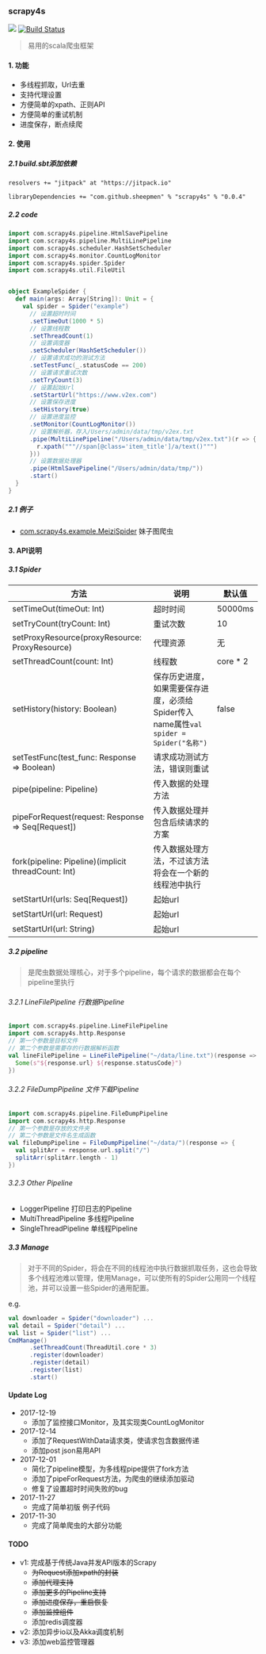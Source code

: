 ### scrapy4s

[![](https://jitpack.io/v/sheepmen/scrapy4s.svg)](https://jitpack.io/#sheepmen/scrapy4s)
[![Build Status](https://travis-ci.org/sheepmen/scrapy4s.svg?branch=master)](https://travis-ci.org/sheepmen/scrapy4s)

>  易用的scala爬虫框架



#### 1. 功能

- 多线程抓取，Url去重
- 支持代理设置
- 方便简单的xpath、正则API
- 方便简单的重试机制
- 进度保存，断点续爬


#### 2. 使用

##### 2.1 build.sbt添加依赖

```
resolvers += "jitpack" at "https://jitpack.io"

libraryDependencies += "com.github.sheepmen" % "scrapy4s" % "0.0.4"	
```



##### 2.2 code

```scala
import com.scrapy4s.pipeline.HtmlSavePipeline
import com.scrapy4s.pipeline.MultiLinePipeline
import com.scrapy4s.scheduler.HashSetScheduler
import com.scrapy4s.monitor.CountLogMonitor
import com.scrapy4s.spider.Spider
import com.scrapy4s.util.FileUtil


object ExampleSpider {
  def main(args: Array[String]): Unit = {
    val spider = Spider("example")
      // 设置超时时间
      .setTimeOut(1000 * 5)
      // 设置线程数
      .setThreadCount(1)
      // 设置调度器
      .setScheduler(HashSetScheduler())
      // 设置请求成功的测试方法
      .setTestFunc(_.statusCode == 200)
      // 设置请求重试次数
      .setTryCount(3)
      // 设置起始Url
      .setStartUrl("https://www.v2ex.com")
      // 设置保存进度
      .setHistory(true)
      // 设置进度监控
      .setMonitor(CountLogMonitor())
      // 设置解析器，存入/Users/admin/data/tmp/v2ex.txt
      .pipe(MultiLinePipeline("/Users/admin/data/tmp/v2ex.txt")(r => {
        r.xpath("""//span[@class='item_title']/a/text()""")
      }))
      // 设置数据处理器
      .pipe(HtmlSavePipeline("/Users/admin/data/tmp/"))
      .start()
  }
}
```

##### 2.1 例子

 - [com.scrapy4s.example.MeiziSpider](./src/main/scala/com/scrapy4s/example/MeiziSpider.scala) 妹子图爬虫



#### 3. API说明

##### 3.1 Spider

| 方法                                       | 说明                                       | 默认值      |
| ---------------------------------------- | ---------------------------------------- | -------- |
| setTimeOut(timeOut: Int)                 | 超时时间                                     | 50000ms  |
| setTryCount(tryCount: Int)               | 重试次数                                     | 10       |
| setProxyResource(proxyResource: ProxyResource) | 代理资源                                     | 无        |
| setThreadCount(count: Int)               | 线程数                                      | core * 2 |
| setHistory(history: Boolean)             | 保存历史进度，如果需要保存进度，必须给Spider传入name属性```val spider = Spider("名称")``` | false    |
| setTestFunc(test_func: Response => Boolean) | 请求成功测试方法，错误则重试                           |          |
| pipe(pipeline: Pipeline)                 | 传入数据的处理方法                                |          |
| pipeForRequest(request: Response => Seq[Request]) | 传入数据处理并包含后续请求的方案                         |          |
| fork(pipeline: Pipeline)(implicit threadCount: Int) | 传入数据处理方法，不过该方法将会在一个新的线程池中执行              |          |
| setStartUrl(urls: Seq[Request])          | 起始url                                    |          |
| setStartUrl(url: Request)                | 起始url                                    |          |
| setStartUrl(url: String)                 | 起始url                                    |          |



##### 3.2 pipeline

> 是爬虫数据处理核心，对于多个pipeline，每个请求的数据都会在每个pipeline里执行

###### 3.2.1 LineFilePipeline 行数据Pipeline

```scala
import com.scrapy4s.pipeline.LineFilePipeline
import com.scrapy4s.http.Response
// 第一个参数是目标文件
// 第二个参数是需要存的行数据解析函数
val lineFilePipeline = LineFilePipeline("~/data/line.txt")(response => {
  Some(s"${response.url} ${response.statusCode}")
})
```

###### 3.2.2 FileDumpPipeline 文件下载Pipeline

```scala
import com.scrapy4s.pipeline.FileDumpPipeline
import com.scrapy4s.http.Response
// 第一个参数是存放的文件夹
// 第二个参数是文件名生成函数
val fileDumpPipeline = FileDumpPipeline("~/data/")(response => {
  val splitArr = response.url.split("/")
  splitArr(splitArr.length - 1)
})
```

###### 3.2.3 Other Pipeline

- LoggerPipeline 打印日志的Pipeline
- MultiThreadPipeline 多线程Pipeline
- SingleThreadPipeline 单线程Pipeline




##### 3.3 Manage

> 对于不同的Spider，将会在不同的线程池中执行数据抓取任务，这也会导致多个线程池难以管理，使用Manage，可以使所有的Spider公用同一个线程池，并可以设置一些Spider的通用配置。

e.g.

```scala
val downloader = Spider("downloader") ...
val detail = Spider("detail") ...
val list = Spider("list") ...
CmdManage()
      .setThreadCount(ThreadUtil.core * 3)
      .register(downloader)
      .register(detail)
      .register(list)
      .start()
```



#### Update Log
- 2017-12-19
  - 添加了监控接口Monitor，及其实现类CountLogMonitor
- 2017-12-14
  - 添加了RequestWithData请求类，使请求包含数据传递
  - 添加post json易用API 
- 2017-12-01
  - 简化了pipeline模型，为多线程pipe提供了fork方法
  - 添加了pipeForRequest方法，为爬虫的继续添加驱动
  - 修复了设置超时时间失败的bug
- 2017-11-27
  - 完成了简单初版 例子代码
- 2017-11-30
  - 完成了简单爬虫的大部分功能


#### TODO

- v1: 完成基于传统Java并发API版本的Scrapy
  - ~~为Request添加xpath的封装~~
  - ~~添加代理支持~~
  - ~~添加更多的Pipeline支持~~
  - ~~添加进度保存，重启恢复~~
  - ~~添加监控组件~~
  - 添加redis调度器
- v2: 添加异步io以及Akka调度机制
- v3: 添加web监控管理器